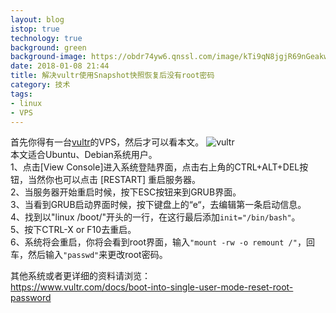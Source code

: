 ```yaml
---
layout: blog
istop: true
technology: true
background: green
background-image: https://obdr74yw6.qnssl.com/image/kTi9qN8jgjR69nGeakwTrnL4lz8LD2vozYlArrpe.png
date: 2018-01-08 21:44
title: 解决vultr使用Snapshot快照恢复后没有root密码
category: 技术
tags:
- linux
- VPS
---
```


首先你得有一台[vultr](https://www.vultr.com/?ref=7217973)的VPS，然后才可以看本文。
![vultr](https://obdr74yw6.qnssl.com/image/kTi9qN8jgjR69nGeakwTrnL4lz8LD2vozYlArrpe.png)  
本文适合Ubuntu、Debian系统用户。  
1、点击[View Console]进入系统登陆界面，点击右上角的CTRL+ALT+DEL按钮，当然你也可以点击 [RESTART] 重启服务器。  
2、当服务器开始重启时候，按下ESC按钮来到GRUB界面。  
3、当看到GRUB启动界面时候，按下键盘上的“e“，去编辑第一条启动信息。  
4、找到以"linux /boot/"开头的一行，在这行最后添加` init="/bin/bash" `。  
5、按下CTRL-X or F10去重启。  
6、系统将会重启，你将会看到root界面，输入`"mount -rw -o remount /"`，回车，然后输入`"passwd"`来更改root密码。  

其他系统或者更详细的资料请浏览：  
https://www.vultr.com/docs/boot-into-single-user-mode-reset-root-password
